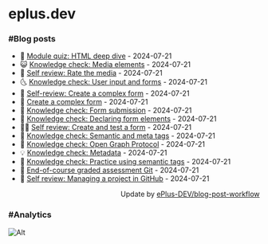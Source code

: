 # eplus.dev

### #Blog posts

<!-- BLOG-POST-LIST:START -->
 - 🧰 [Module quiz: HTML deep dive](https://eplus.dev/module-quiz-html-deep-dive) - 2024-07-21
 - 😺 [Knowledge check: Media elements](https://eplus.dev/knowledge-check-media-elements) - 2024-07-21
 - 🗽 [Self review: Rate the media](https://eplus.dev/self-review-rate-the-media) - 2024-07-21
 - 🌜 [Knowledge check: User input and forms](https://eplus.dev/knowledge-check-user-input-and-forms) - 2024-07-21
 - 📝 [Self-review: Create a complex form](https://eplus.dev/self-review-create-a-complex-form) - 2024-07-21
 - 🚀 [Create a complex form](https://eplus.dev/create-a-complex-form) - 2024-07-21
 - 💼 [Knowledge check: Form submission](https://eplus.dev/knowledge-check-form-submission) - 2024-07-21
 - 🦣 [Knowledge check: Declaring form elements](https://eplus.dev/knowledge-check-declaring-form-elements) - 2024-07-21
 - 👨‍🏫 [Self review: Create and test a form](https://eplus.dev/self-review-create-and-test-a-form) - 2024-07-21
 - 🔭 [Knowledge check: Semantic and meta tags](https://eplus.dev/knowledge-check-semantic-and-meta-tags) - 2024-07-21
 - 🤡 [Knowledge check: Open Graph Protocol](https://eplus.dev/knowledge-check-open-graph-protocol) - 2024-07-21
 - 💡 [Knowledge check: Metadata](https://eplus.dev/knowledge-check-metadata) - 2024-07-21
 - 🦣 [Knowledge check: Practice using semantic tags](https://eplus.dev/knowledge-check-practice-using-semantic-tags) - 2024-07-21
 - 💪 [End-of-course graded assessment Git](https://eplus.dev/end-of-course-graded-assessment-git) - 2024-07-21
 - 🤡 [Self review: Managing a project in GitHub](https://eplus.dev/self-review-managing-a-project-in-github) - 2024-07-21<!-- BLOG-POST-LIST:END -->

<div align="right">
  Update by <a target="_blank"
    href="https://github.com/ePlus-DEV/blog-post-workflow">ePlus-DEV/blog-post-workflow</a>
</div>

### #Analytics
![Alt](https://repobeats.axiom.co/api/embed/9990f7cddfbad8d834990b10ccad05f81ac1096f.svg "Repobeats analytics image")
